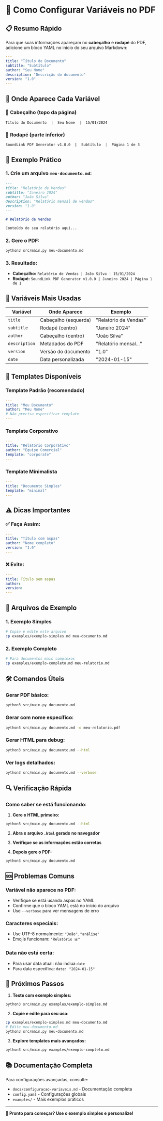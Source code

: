 # 🔧 Como Configurar Variáveis no PDF

## 📋 Resumo Rápido

Para que suas informações apareçam no **cabeçalho** e **rodapé** do PDF, adicione um bloco YAML no início do seu arquivo Markdown:

```yaml
---
title: "Título do Documento"
subtitle: "Subtítulo"
author: "Seu Nome"
description: "Descrição do documento"
version: "1.0"
---
```

## 🎯 Onde Aparece Cada Variável

### 📄 **Cabeçalho (topo da página)**
```
Título do Documento  |  Seu Nome  |  15/01/2024
```

### 📄 **Rodapé (parte inferior)**
```
SoundLink PDF Generator v1.0.0  |  Subtítulo  |  Página 1 de 3
```

## 🚀 Exemplo Prático

### 1. **Crie um arquivo `meu-documento.md`:**
```markdown
---
title: "Relatório de Vendas"
subtitle: "Janeiro 2024"
author: "João Silva"
description: "Relatório mensal de vendas"
version: "1.0"
---

# Relatório de Vendas

Conteúdo do seu relatório aqui...
```

### 2. **Gere o PDF:**
```bash
python3 src/main.py meu-documento.md
```

### 3. **Resultado:**
- **Cabeçalho:** `Relatório de Vendas | João Silva | 15/01/2024`
- **Rodapé:** `SoundLink PDF Generator v1.0.0 | Janeiro 2024 | Página 1 de 1`

## 📝 Variáveis Mais Usadas

| Variável | Onde Aparece | Exemplo |
|----------|--------------|---------|
| `title` | Cabeçalho (esquerda) | "Relatório de Vendas" |
| `subtitle` | Rodapé (centro) | "Janeiro 2024" |
| `author` | Cabeçalho (centro) | "João Silva" |
| `description` | Metadados do PDF | "Relatório mensal..." |
| `version` | Versão do documento | "1.0" |
| `date` | Data personalizada | "2024-01-15" |

## 🎨 Templates Disponíveis

### **Template Padrão (recomendado)**
```yaml
---
title: "Meu Documento"
author: "Meu Nome"
# Não precisa especificar template
---
```

### **Template Corporativo**
```yaml
---
title: "Relatório Corporativo"
author: "Equipe Comercial"
template: "corporate"
---
```

### **Template Minimalista**
```yaml
---
title: "Documento Simples"
template: "minimal"
---
```

## ⚠️ Dicas Importantes

### ✅ **Faça Assim:**
```yaml
---
title: "Título com aspas"
author: "Nome completo"
version: "1.0"
---
```

### ❌ **Evite:**
```yaml
---
title: Título sem aspas
author: 
version: 
---
```

## 📂 Arquivos de Exemplo

### 1. **Exemplo Simples**
```bash
# Copie e edite este arquivo
cp examples/exemplo-simples.md meu-documento.md
```

### 2. **Exemplo Completo**
```bash
# Para documentos mais complexos
cp examples/exemplo-completo.md meu-relatorio.md
```

## 🛠️ Comandos Úteis

### **Gerar PDF básico:**
```bash
python3 src/main.py documento.md
```

### **Gerar com nome específico:**
```bash
python3 src/main.py documento.md -o meu-relatorio.pdf
```

### **Gerar HTML para debug:**
```bash
python3 src/main.py documento.md --html
```

### **Ver logs detalhados:**
```bash
python3 src/main.py documento.md --verbose
```

## 🔍 Verificação Rápida

### Como saber se está funcionando:

1. **Gere o HTML primeiro:**
```bash
python3 src/main.py documento.md --html
```

2. **Abra o arquivo `.html` gerado no navegador**

3. **Verifique se as informações estão corretas**

4. **Depois gere o PDF:**
```bash
python3 src/main.py documento.md
```

## 🆘 Problemas Comuns

### **Variável não aparece no PDF:**
- Verifique se está usando aspas no YAML
- Confirme que o bloco YAML está no início do arquivo
- Use `--verbose` para ver mensagens de erro

### **Caracteres especiais:**
- Use UTF-8 normalmente: `"João"`, `"análise"`
- Emojis funcionam: `"Relatório 📊"`

### **Data não está certa:**
- Para usar data atual: não inclua `date`
- Para data específica: `date: "2024-01-15"`

## 🎯 Próximos Passos

1. **Teste com exemplo simples:**
```bash
python3 src/main.py examples/exemplo-simples.md
```

2. **Copie e edite para seu uso:**
```bash
cp examples/exemplo-simples.md meu-documento.md
# Edite meu-documento.md
python3 src/main.py meu-documento.md
```

3. **Explore templates mais avançados:**
```bash
python3 src/main.py examples/exemplo-completo.md
```

## 📚 Documentação Completa

Para configurações avançadas, consulte:
- `docs/configuracao-variaveis.md` - Documentação completa
- `config.yaml` - Configurações globais
- `examples/` - Mais exemplos práticos

---

**🚀 Pronto para começar? Use o exemplo simples e personalize!** 